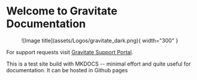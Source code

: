 # Welcome to Gravitate Documentation

<figure markdown>
  ![Image title](assets/Logos/gravitate_dark.png){ width="300" }
</figure>

For support requests visit [Gravitate Support Portal](https://gravitatedxp.atlassian.net/servicedesk/customer/portal/2).

This is a test site build with MKDOCS -- minimal effort and quite useful for documentation. It can be hosted in Github pages
